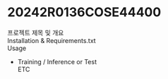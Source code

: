 # 20242R0136COSE44400
프로젝트 제목 및 개요   
Installation  & Requirements.txt   
Usage   
  - Training / Inference or Test   
ETC   
